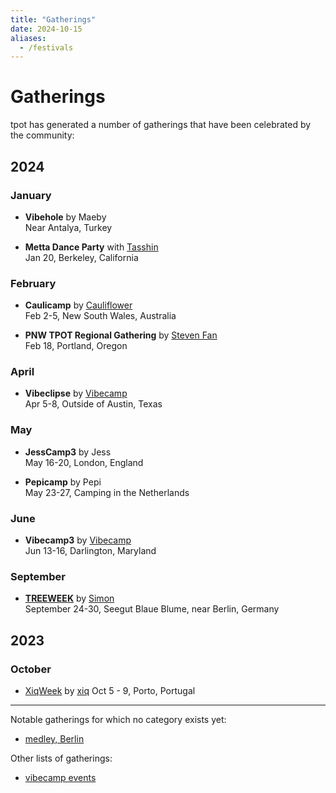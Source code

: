 ```yaml
---
title: "Gatherings"
date: 2024-10-15
aliases: 
  - /festivals
---
```


# Gatherings

tpot has generated a number of gatherings that have been celebrated by the community:

## 2024


### January
- **Vibehole** by Maeby  
  Near Antalya, Turkey

- **Metta Dance Party** with [Tasshin](https://x.com/tasshinfogleman)  
  Jan 20, Berkeley, California

### February
- **Caulicamp** by [Cauliflower](https://x.com/cauliflwr_human)  
  Feb 2-5, New South Wales, Australia

- **PNW TPOT Regional Gathering** by [Steven Fan](https://x.com/_StevenFan)  
  Feb 18, Portland, Oregon

### April
- **Vibeclipse** by [Vibecamp](https://vibe.camp)  
  Apr 5-8, Outside of Austin, Texas

### May
- **JessCamp3** by Jess  
  May 16-20, London, England

- **Pepicamp** by Pepi  
  May 23-27, Camping in the Netherlands

### June
- **Vibecamp3** by [Vibecamp](https://vibe.camp)  
  Jun 13-16, Darlington, Maryland


### September 
- **[TREEWEEK](https://simonohler.com/treeweek)** by [Simon](https://x.com/simon_ohler)  
  September 24-30, Seegut Blaue Blume, near Berlin, Germany 
  <!--
  - [TREEWEEK debrief with Richard D. Bartlett and Simon](https://x.com/i/broadcasts/1jMJgBAYBDeGL)
  --> 

## 2023 

### October 
- [XiqWeek](https://xiqweek.brick.do/) by [xiq](https://x.com/exgenesis)
  Oct 5 - 9, Porto, Portugal 

---

Notable gatherings for which no category exists yet:
- [medley, Berlin](https://www.medley.berlin/)

Other lists of gatherings: 
- [vibecamp events](https://vibe.camp/events/)
